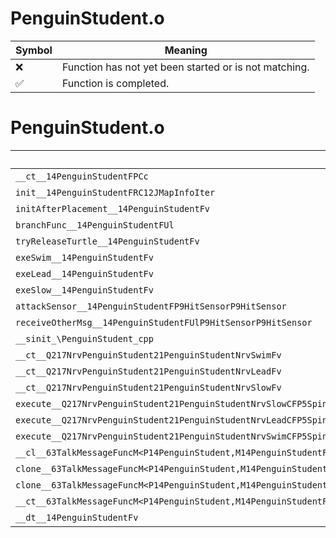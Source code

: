 # PenguinStudent.o
| Symbol | Meaning 
| ------------- | ------------- 
| :x: | Function has not yet been started or is not matching. 
| :white_check_mark: | Function is completed. 


# PenguinStudent.o
| Symbol | Decompiled? |
| ------------- | ------------- |
| `__ct__14PenguinStudentFPCc` | :x: |
| `init__14PenguinStudentFRC12JMapInfoIter` | :x: |
| `initAfterPlacement__14PenguinStudentFv` | :x: |
| `branchFunc__14PenguinStudentFUl` | :x: |
| `tryReleaseTurtle__14PenguinStudentFv` | :x: |
| `exeSwim__14PenguinStudentFv` | :x: |
| `exeLead__14PenguinStudentFv` | :x: |
| `exeSlow__14PenguinStudentFv` | :x: |
| `attackSensor__14PenguinStudentFP9HitSensorP9HitSensor` | :x: |
| `receiveOtherMsg__14PenguinStudentFUlP9HitSensorP9HitSensor` | :x: |
| `__sinit_\PenguinStudent_cpp` | :x: |
| `__ct__Q217NrvPenguinStudent21PenguinStudentNrvSwimFv` | :x: |
| `__ct__Q217NrvPenguinStudent21PenguinStudentNrvLeadFv` | :x: |
| `__ct__Q217NrvPenguinStudent21PenguinStudentNrvSlowFv` | :x: |
| `execute__Q217NrvPenguinStudent21PenguinStudentNrvSlowCFP5Spine` | :x: |
| `execute__Q217NrvPenguinStudent21PenguinStudentNrvLeadCFP5Spine` | :x: |
| `execute__Q217NrvPenguinStudent21PenguinStudentNrvSwimCFP5Spine` | :x: |
| `__cl__63TalkMessageFuncM<P14PenguinStudent,M14PenguinStudentFPCvPvUl_b>CFUl` | :x: |
| `clone__63TalkMessageFuncM<P14PenguinStudent,M14PenguinStudentFPCvPvUl_b>CFv` | :x: |
| `clone__63TalkMessageFuncM<P14PenguinStudent,M14PenguinStudentFPCvPvUl_b>CFP7JKRHeap` | :x: |
| `__ct__63TalkMessageFuncM<P14PenguinStudent,M14PenguinStudentFPCvPvUl_b>FRC63TalkMessageFuncM<P14PenguinStudent,M14PenguinStudentFPCvPvUl_b>` | :x: |
| `__dt__14PenguinStudentFv` | :x: |
